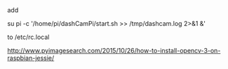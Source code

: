 add

su pi -c '/home/pi/dashCamPi/start.sh >> /tmp/dashcam.log 2>&1 &'

to /etc/rc.local

http://www.pyimagesearch.com/2015/10/26/how-to-install-opencv-3-on-raspbian-jessie/
